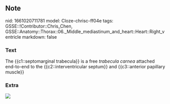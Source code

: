 ## Note
nid: 1661020711781
model: Cloze-chrisc-ff04e
tags: GSSE::!Contributor::Chris_Chen, GSSE::Anatomy::Thorax::06._Middle_mediastinum_and_heart::Heart::Right_ventricle
markdown: false

### Text
<div class="toggle">
  The {{c1::septomarginal trabecula}} is a free <em>trabecula
  carnea</em> attached end-to-end to the {{c2::interventricular
  septum}} and {{c3::anterior papillary muscle}}
</div>

### Extra
<img src="right-ventricle-1.png">
